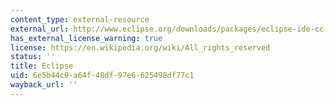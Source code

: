 ```yaml
---
content_type: external-resource
external_url: http://www.eclipse.org/downloads/packages/eclipse-ide-cc-developers/junosr1
has_external_license_warning: true
license: https://en.wikipedia.org/wiki/All_rights_reserved
status: ''
title: Eclipse
uid: 6e5b44c9-a64f-48df-97e6-625498df77c1
wayback_url: ''
---
```

